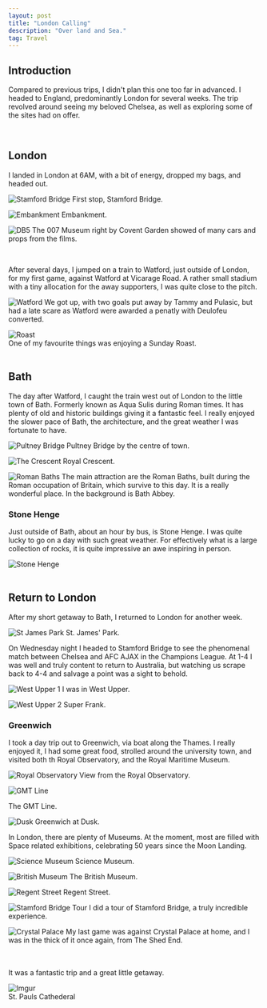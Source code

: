 ```yaml
---
layout: post
title: "London Calling"
description: "Over land and Sea."
tag: Travel
---
```

## Introduction 
Compared to previous trips, I didn't plan this one too far in advanced. I headed to England, predominantly London for several weeks. The trip revolved around seeing my beloved Chelsea, as well as exploring some of the sites had on offer.

<br>

## London
I landed in London at 6AM, with a bit of energy, dropped my bags, and headed out.

![Stamford Bridge](https://i.imgur.com/h1rJVB2.jpg)
First stop, Stamford Bridge.

![Embankment](https://i.imgur.com/WGieVxs.jpg)
Embankment.

![DB5](https://i.imgur.com/Vp6Blja.jpg)
The 007 Museum right by Covent Garden showed of many cars and props from the films.

<br>

After several days, I jumped on a train to Watford, just outside of London, for my first game, against Watford at Vicarage Road. A rather small stadium with a tiny allocation for the away supporters, I was quite close to the pitch.

![Watford](https://i.imgur.com/lmLuday.jpg)
We got up, with two goals put away by Tammy and Pulasic, but had a late scare as Watford were awarded a penatly with Deulofeu converted.

![Roast](https://i.imgur.com/FZa6Vwx.jpg)
<br>
One of my favourite things was enjoying a Sunday Roast.
<br><br>

## Bath
The day after Watford, I caught the train west out of London to the little town of Bath. Formerly known as Aqua Sulis during Roman times. It has plenty of old and historic buildings giving it a fantastic feel. I really enjoyed the slower pace of Bath, the architecture, and the great weather I was fortunate to have.
<br>

![Pultney Bridge](https://i.imgur.com/kupBUqT.jpg)
Pultney Bridge by the centre of town.

![The Crescent](https://i.imgur.com/zSF904N.jpg)
Royal Crescent.

![Roman Baths](https://i.imgur.com/gH58jqi.jpg)
The main attraction are the Roman Baths, built during the Roman occupation of Britain, which survive to this day. It is a really wonderful place. In the background is Bath Abbey.
<br>

### Stone Henge
Just outside of Bath, about an hour by bus, is Stone Henge. I was quite lucky to go on a day with such great weather. For effectively what is a large collection of rocks, it is quite impressive an awe inspiring in person.

![Stone Henge](https://i.imgur.com/HGkKAb8.jpg)
<br><br>

## Return to London
After my short getaway to Bath, I returned to London for another week.

![St James Park](https://i.imgur.com/JsND0wJ.jpg)
St. James' Park.
<br>

On Wednesday night I headed to Stamford Bridge to see the phenomenal match between Chelsea and AFC AJAX in the Champions League. At 1-4 I was well and truly content to return to Australia, but watching us scrape back to 4-4 and salvage a point was a sight to behold.

![West Upper 1](https://i.imgur.com/y4pBXcG.jpg)
I was in West Upper.

![West Upper 2](https://i.imgur.com/csUZfl8.jpg)
Super Frank.
<br>

### Greenwich
I took a day trip out to Greenwich, via boat along the Thames. I really enjoyed it, I had some great food, strolled around the university town, and visited both th Royal Observatory, and the Royal Maritime Museum.

![Royal Observatory](https://i.imgur.com/2rF8TTg.jpg)
View from the Royal Observatory.

![GMT Line](https://i.imgur.com/E8Aabjh.jpg)
<br>

The GMT Line.

![Dusk](https://i.imgur.com/HXStyD2.jpg)
Greenwich at Dusk.
<br>

In London, there are plenty of Museums. At the moment, most are filled with Space related exhibitions, celebrating 50 years since the Moon Landing.

![Science Museum](https://i.imgur.com/QlKxPn8.jpg)
Science Museum.

![British Museum](https://i.imgur.com/emUgZAM.jpg)
The British Museum.

![Regent Street](https://i.imgur.com/G7ZKMQ3.jpg)
Regent Street.

![Stamford Bridge Tour](https://i.imgur.com/XpBlAVJ.jpg)
I did a tour of Stamford Bridge, a truly incredible experience. 

![Crystal Palace](https://i.imgur.com/5ifpAmC.jpg)
My last game was against Crystal Palace at home, and I was in the thick of it once again, from The Shed End.

<br><br>
It was a fantastic trip and a great little getaway.

![Imgur](https://i.imgur.com/gaPBZE5.jpg)
<br>
St. Pauls Cathederal


